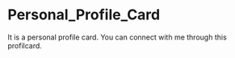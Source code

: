 # Personal_Profile_Card

It is a personal profile card.
You can connect with me through this profilcard.

